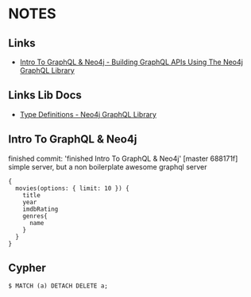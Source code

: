 # NOTES

## Links

- [Intro To GraphQL &amp; Neo4j - Building GraphQL APIs Using The Neo4j GraphQL Library](https://neo4j.com/graphacademy/training-graphql-apis/01-graphql-apis-intro-to-graphql/)

## Links Lib Docs

- [Type Definitions - Neo4j GraphQL Library](https://neo4j.com/docs/graphql-manual/current/type-definitions/)

## Intro To GraphQL & Neo4j

finished commit: 'finished Intro To GraphQL & Neo4j'
[master 688171f]
simple server, but a non boilerplate awesome graphql server

```gql
{
  movies(options: { limit: 10 }) {
    title
    year
    imdbRating
    genres{
      name
    }
  }
}
```

## Cypher

```cypher
$ MATCH (a) DETACH DELETE a;
```
